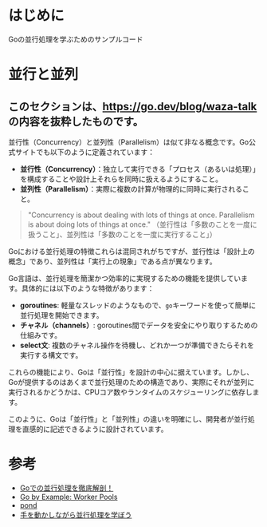 # はじめに
Goの並行処理を学ぶためのサンプルコード

# 並行と並列

## このセクションは、https://go.dev/blog/waza-talk の内容を抜粋したものです。
並行性（Concurrency）と並列性（Parallelism）は似て非なる概念です。Go公式サイトでも以下のように定義されています：

- **並行性（Concurrency）**：独立して実行できる「プロセス（あるいは処理）」を構成することや設計上それらを同時に扱えるようにすること。
- **並列性（Parallelism）**：実際に複数の計算が物理的に同時に実行されること。

> "Concurrency is about dealing with lots of things at once. Parallelism is about doing lots of things at once."
（並行性は「多数のことを一度に扱うこと」、並列性は「多数のことを一度に実行すること」）

Goにおける並行処理の特徴これらは混同されがちですが、並行性は「設計上の概念」であり、並列性は「実行上の現象」である点が異なります。

Go言語は、並行処理を簡潔かつ効率的に実現するための機能を提供しています。具体的には以下のような特徴があります：

- **goroutines**: 軽量なスレッドのようなもので、`go`キーワードを使って簡単に並行処理を開始できます。
- **チャネル（channels）**: goroutines間でデータを安全にやり取りするための仕組みです。
- **select文**: 複数のチャネル操作を待機し、どれか一つが準備できたらそれを実行する構文です。

これらの機能により、Goは「並行性」を設計の中心に据えています。しかし、Goが提供するのはあくまで並行処理のための構造であり、実際にそれが並列に実行されるかどうかは、CPUコア数やランタイムのスケジューリングに依存します。

このように、Goは「並行性」と「並列性」の違いを明確にし、開発者が並行処理を直感的に記述できるように設計されています。

# 参考
- [Goでの並行処理を徹底解剖！
](https://zenn.dev/hsaki/books/golang-concurrency)
- [Go by Example: Worker Pools](https://oohira.github.io/gobyexample-jp/worker-pools.html)
- [pond](https://github.com/alitto/pond)
- [手を動かしながら並行処理を学ぼう](https://zenn.dev/knowledgework/articles/9b9abd12e7c621)
